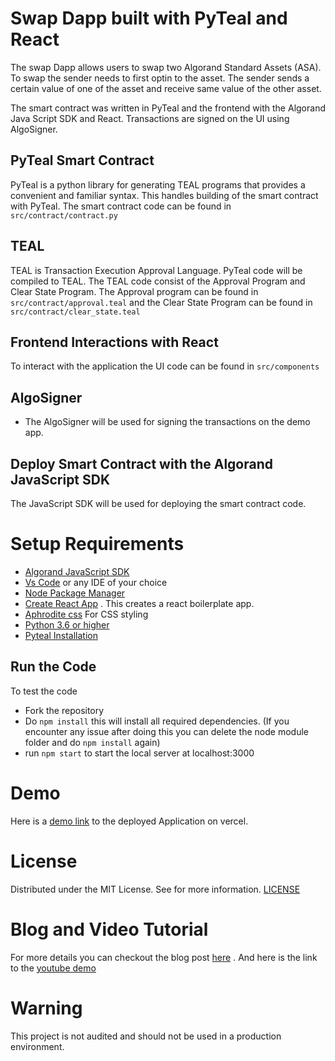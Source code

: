 # Swap Dapp built with PyTeal and React
The swap Dapp allows users to swap two Algorand Standard Assets (ASA). To swap the sender needs to first optin to the asset. The sender sends a certain value of one of the asset and receive same value of the other asset.

The smart contract was written in PyTeal and the frontend with the Algorand Java Script SDK and React. Transactions are signed on the UI using AlgoSigner.

## PyTeal Smart Contract
PyTeal is a python library for generating TEAL programs that provides a convenient and familiar syntax.
This handles building of the smart contract with PyTeal. The smart contract code can be found in `src/contract/contract.py`

## TEAL
TEAL is Transaction Execution Approval Language. PyTeal code will be compiled to TEAL. The TEAL code consist of the Approval Program and Clear State Program.
The Approval program can be found in `src/contract/approval.teal` and the Clear State Program can be found in `src/contract/clear_state.teal`

## Frontend Interactions with React
To interact with the application the UI code can be found in `src/components`

## AlgoSigner
- The AlgoSigner will be used for signing the transactions on the demo app.

## Deploy Smart Contract with the Algorand JavaScript SDK
The JavaScript SDK will be used for deploying the smart contract code.

# Setup Requirements
- [Algorand JavaScript SDK](https://github.com/algorand/js-algorand-sdk)
- [Vs Code](https://code.visualstudio.com/) or any IDE of your choice
- [Node Package Manager](https://nodejs.org/download/)
- [Create React App](https://github.com/facebook/create-react-app) . This creates a react boilerplate app.
- [Aphrodite css](https://github.com/Khan/aphrodite) For CSS styling
- [Python 3.6 or higher](https://www.python.org/downloads/)
- [Pyteal Installation](https://pyteal.readthedocs.io/en/stable/installation.html)

## Run the Code
To test the code 
- Fork the repository 
- Do `npm install` this will install all required dependencies. (If you encounter any issue after doing this you can delete the node module folder and do `npm install` again)
- run `npm start` to start the local server at localhost:3000

# Demo


Here is a [demo link]() to the deployed Application on vercel.

# License
Distributed under the MIT License. See for more information. [LICENSE](https://github.com/gconnect/pyeal-token-swap/blob/master/LICENSE)

# Blog and Video Tutorial
For more details you can checkout the blog post [here](https://developer.algorand.org/tutorials/swap-dapp-built-with-pyteal-and-react/) . And here is the link to the [youtube demo]()

# Warning
This project is not audited and should not be used in a production environment.
